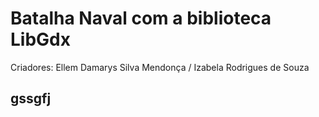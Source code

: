 # Batalha Naval com a biblioteca LibGdx
Criadores: Ellem Damarys Silva Mendonça / Izabela Rodrigues de Souza
## gssgfj
